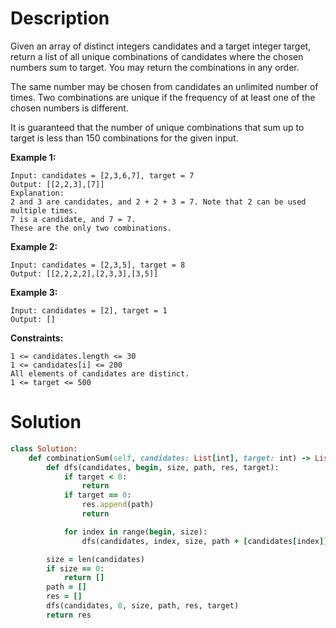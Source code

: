 # Description
Given an array of distinct integers candidates and a target integer target, return a list of all unique combinations of candidates where the chosen numbers sum to target. You may return the combinations in any order.

The same number may be chosen from candidates an unlimited number of times. Two combinations are unique if the frequency of at least one of the chosen numbers is different.

It is guaranteed that the number of unique combinations that sum up to target is less than 150 combinations for the given input.

**Example 1:**
```
Input: candidates = [2,3,6,7], target = 7
Output: [[2,2,3],[7]]
Explanation:
2 and 3 are candidates, and 2 + 2 + 3 = 7. Note that 2 can be used multiple times.
7 is a candidate, and 7 = 7.
These are the only two combinations.
```
**Example 2:**
```
Input: candidates = [2,3,5], target = 8
Output: [[2,2,2,2],[2,3,3],[3,5]]
```
**Example 3:**
```
Input: candidates = [2], target = 1
Output: []
```
**Constraints:**
```
1 <= candidates.length <= 30
1 <= candidates[i] <= 200
All elements of candidates are distinct.
1 <= target <= 500
```
# Solution
```ruby
class Solution:
    def combinationSum(self, candidates: List[int], target: int) -> List[List[int]]:
        def dfs(candidates, begin, size, path, res, target):
            if target < 0:
                return
            if target == 0:
                res.append(path)
                return

            for index in range(begin, size):
                dfs(candidates, index, size, path + [candidates[index]], res, target - candidates[index])

        size = len(candidates)
        if size == 0:
            return []
        path = []
        res = []
        dfs(candidates, 0, size, path, res, target)
        return res
```
